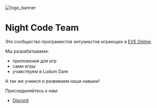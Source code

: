 ![logo_banner](https://github.com/NightCodeTeam/.github/assets/89302161/14e74536-ec70-4b83-9445-5ee408466147)
# Night Code Team

Это сообщество програмистов энтузиастов играющих в [EVE Online](https://www.eveonline.com/ru).

Мы разрабатываем:
- приложения для игр
- сами игры
- учавствуем в Ludum Dare

А так же учимся и развиваем наши навыки!

Присоединяйтесь к нам:
- [Discord](http://discord.gg/FsAWsyUS3E)
